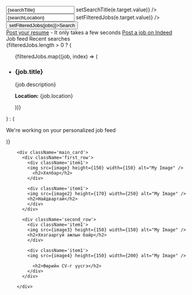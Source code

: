<div className="job-feed-container">
          <div className="search-bar">
            <input
             type="text" 
             placeholder="Job title, keywords, or company"
             value = {searchTitle} 
             onChange={(e) => setSearchTitle(e.target.value)}
             />
            <input
             type="text" 
             placeholder="City, state, zip code, or 'remote'" 
             value={searchLocation}
             onChange={(e) => setFilteredJobs(e.target.value)}
             />
            <button onClick={() => setFilteredJobs(jobs)}>Search</button>
          </div>
          <div className="post-resume">
            <a href="#">Post your resume</a> - It only takes a few seconds
            <a href="#">Post a job on Indeed</a>
          </div>
          <div className="job-feed">
            <div className="tabs">
              <span>Job feed</span>
              <span>Recent searches</span>
            </div>
            <div className="job-feed-content">
              {filteredJobs.length > 0 ? (
                <ul className = "job-lists">
                  {filteredJobs.map((job, index) => (
                    <li key={index} className = "job-item">
                      <h3>{job.title}</h3>
                      <p>{job.description}</p>
                      <p><strong>Location:</strong> {job.location}</p>
                    </li>
                  ))}
                  </ul>
              ) : (
                <p>We're working on your personalized job feed</p>
              )}
            </div>
          </div>
        </div>






        <div className='main_card'> 
          <div className='first_row'>
            <div className='item1'>
            <img src={image} height={150} width={150} alt="My Image" />
              <h2>Хялбар</h2>
            </div>

            <div className='item1'>
            <img src={image2} height={170} width={250} alt="My Image" />
            <h2>Найдвартай</h2>
            </div>
          </div>

          <div className='second_row'>
            <div className='item1'>
            <img src={image3} height={150} width={150} alt="My Image" />
            <h2>Хязгааргүй ажлын байр</h2>
            </div>

            <div className='item1'>
            <img src={image4} height={150} width={200} alt="My Image" />

              <h2>Өөрийн CV-г үүсгэ</h2>
            </div>
          </div>

        </div>